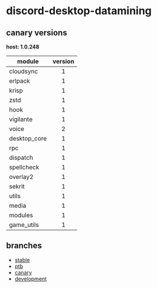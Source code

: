 # discord-desktop-datamining

## canary versions

**host: 1.0.248**

| module | version |
| ------ | :-----: |
| cloudsync | 1 |
| erlpack | 1 |
| krisp | 1 |
| zstd | 1 |
| hook | 1 |
| vigilante | 1 |
| voice | 2 |
| desktop_core | 1 |
| rpc | 1 |
| dispatch | 1 |
| spellcheck | 1 |
| overlay2 | 1 |
| sekrit | 1 |
| utils | 1 |
| media | 1 |
| modules | 1 |
| game_utils | 1 |

## branches

- [stable](https://github.com/OpenAsar/discord-desktop-datamining/tree/stable)
- [ptb](https://github.com/OpenAsar/discord-desktop-datamining/tree/ptb)
- [canary](https://github.com/OpenAsar/discord-desktop-datamining/tree/canary)
- [development](https://github.com/OpenAsar/discord-desktop-datamining/tree/development)
